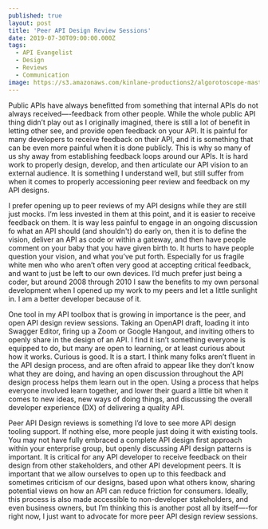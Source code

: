 ```yaml
---
published: true
layout: post
title: 'Peer API Design Review Sessions'
date: 2019-07-30T09:00:00.000Z
tags:
  - API Evangelist
  - Design
  - Reviews
  - Communication
image: https://s3.amazonaws.com/kinlane-productions2/algorotoscope-master/abe-lincoln-one-smooth-ride-file-00-00-07-91.jpg
---
```


Public APIs have always benefitted from something that internal APIs do not always received—-feedback from other people. While the whole public API thing didn’t play out as I originally imagined, there is still a lot of benefit in letting other see, and provide open feedback on your API. It is painful for many developers to receive feedback on their API, and it is something that can be even more painful when it is done publicly. This is why so many of us shy away from establishing feedback loops around our APIs. It is hard work to properly design, develop, and then articulate our API vision to an external audience. It is something I understand well, but still suffer from when it comes to properly accessioning peer review and feedback on my API designs.

I prefer opening up to peer reviews of my API designs while they are still just mocks. I’m less invested in them at this point, and it is easier to receive feedback on them. It is way less painful to engage in an ongoing discussion fo what an API should (and shouldn't) do early on, then it is to define the vision, deliver an API as code or within a gateway, and then have people comment on your baby that you have given birth to. It hurts to have people question your vision, and what you’ve put forth. Especially for us fragile white men who who aren’t often very good at accepting critical feedback, and want to just be left to our own devices. I’d much prefer just being a coder, but around 2008 through 2010 I saw the benefits to my own personal development when I opened up my work to my peers and let a little sunlight in. I am a better developer because of it.

One tool in my API toolbox that is growing in importance is the peer, and open API design review sessions. Taking an OpenAPI draft, loading it into Swagger Editor, firing up a Zoom or Google Hangout, and inviting others to openly share in the design of an API. I find it isn’t something everyone is equipped to do, but many are open to learning, or at least curious about how it works. Curious is good. It is a start. I think many folks aren’t fluent in the API design process, and are often afraid to appear like they don’t know what they are doing, and having an open discussion throughout the API design process helps them learn out in the open. Using a process that helps everyone involved learn together, and lower their guard a little bit when it comes to new ideas, new ways of doing things, and discussing the overall developer experience (DX) of delivering a quality API.

Peer API Design reviews is something I’d love to see more API design tooling support. If nothing else, more people just doing it with existing tools. You may not have fully embraced a complete API design first approach within your enterprise group, but openly discussing API design patterns is important. It is critical for any API developer to receive feedback on their design from other stakeholders, and other API development peers. It is important that we allow ourselves to open up to this feedback and sometimes criticism of our designs, based upon what others know, sharing potential views on how an API can reduce friction for consumers. Ideally, this process is also made accessible to non-developer stakeholders, and even business owners, but I’m thinking this is another post all by itself—-for right now, I just want to advocate for more peer API design review sessions.
